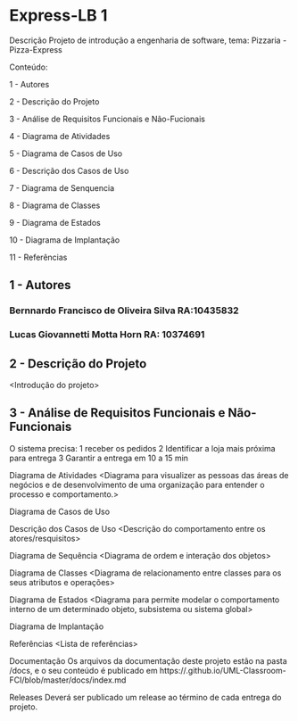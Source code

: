 # Express-LB 1

Descrição
Projeto de introdução a engenharia de software, tema: Pizzaria - Pizza-Express

Conteúdo:

 1 - Autores
 
 2 - Descrição do Projeto
 
 3 - Análise de Requisitos Funcionais e Não-Fucionais
 
 4 - Diagrama de Atividades

 5 - Diagrama de Casos de Uso
 
 6 - Descrição dos Casos de Uso
 
 7 - Diagrama de Senquencia
 
 8 - Diagrama de Classes
 
 9 - Diagrama de Estados
 
 10 - Diagrama de Implantação
 
 11 - Referências

## 1 - Autores
### Bernnardo Francisco de Oliveira Silva RA:10435832
### Lucas Giovannetti Motta Horn RA: 10374691

## 2 - Descrição do Projeto
<Introdução do projeto>

## 3 - Análise de Requisitos Funcionais e Não-Funcionais
O sistema precisa:
1 receber os pedidos
2 Identificar a loja mais próxima para entrega
3 Garantir a entrega em 10 a 15 min

Diagrama de Atividades
<Diagrama para visualizer as pessoas das áreas de negócios e de desenvolvimento de uma organização para entender o processo e comportamento.>

Diagrama de Casos de Uso
<Diagrama para visualizar o comportamento dos atores>

Descrição dos Casos de Uso
<Descrição do comportamento entre os atores/resquisitos>

Diagrama de Sequência
<Diagrama de ordem e interação dos objetos>

Diagrama de Classes
<Diagrama de relacionamento entre classes para os seus atributos e operações>

Diagrama de Estados
<Diagrama para permite modelar o comportamento interno de um determinado objeto, subsistema ou sistema global>

Diagrama de Implantação
<Diagrama para exibir o relacionamento de hardware e software no projeto>

Referências
<Lista de referências>

Documentação
Os arquivos da documentação deste projeto estão na pasta /docs, e o seu conteúdo é publicado em https://.github.io/UML-Classroom-FCI/blob/master/docs/index.md

Releases
Deverá ser publicado um release ao término de cada entrega do projeto.
